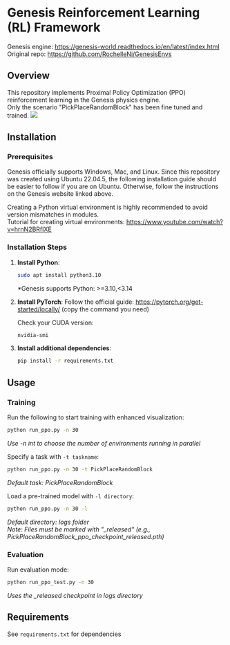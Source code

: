 # Genesis Reinforcement Learning (RL) Framework

Genesis engine: https://genesis-world.readthedocs.io/en/latest/index.html <br>
Original repo: https://github.com/RochelleNi/GenesisEnvs

## Overview

This repository implements Proximal Policy Optimization (PPO) reinforcement learning in the Genesis physics engine. <br>
Only the scenario "PickPlaceRandomBlock" has been fine tuned and trained.
![](https://github.com/Jcouronne/Genesis-RL/blob/main/graphs/task_video.gif)

## Installation

### Prerequisites

Genesis officially supports Windows, Mac, and Linux. Since this repository was created using Ubuntu 22.04.5, the following installation guide should be easier to follow if you are on Ubuntu. Otherwise, follow the instructions on the Genesis website linked above.

Creating a Python virtual environment is highly recommended to avoid version mismatches in modules.  
Tutorial for creating virtual environments: https://www.youtube.com/watch?v=hrnN2BRfIXE

### Installation Steps
1. **Install Python**:
   ```bash
   sudo apt install python3.10
   ```
   *Genesis supports Python: >=3.10,<3.14

3. **Install PyTorch**:
   Follow the official guide: https://pytorch.org/get-started/locally/ (copy the command you need)
   
   Check your CUDA version:
   ```bash
   nvidia-smi
   ```

4. **Install additional dependencies**:
   ```bash
   pip install -r requirements.txt
   ```

## Usage

### Training

Run the following to start training with enhanced visualization:
```bash
python run_ppo.py -n 30
```
*Use -n int to choose the number of environments running in parallel*

Specify a task with `-t taskname`:
```bash
python run_ppo.py -n 30 -t PickPlaceRandomBlock
```
*Default task: PickPlaceRandomBlock*

Load a pre-trained model with `-l directory`:
```bash
python run_ppo.py -n 30 -l
```
*Default directory: logs folder* <br>
*Note: Files must be marked with "_released" (e.g., PickPlaceRandomBlock_ppo_checkpoint_released.pth)*

### Evaluation

Run evaluation mode:
```bash
python run_ppo_test.py -n 30
```
*Uses the _released checkpoint in logs directory*

## Requirements

See `requirements.txt` for dependencies

